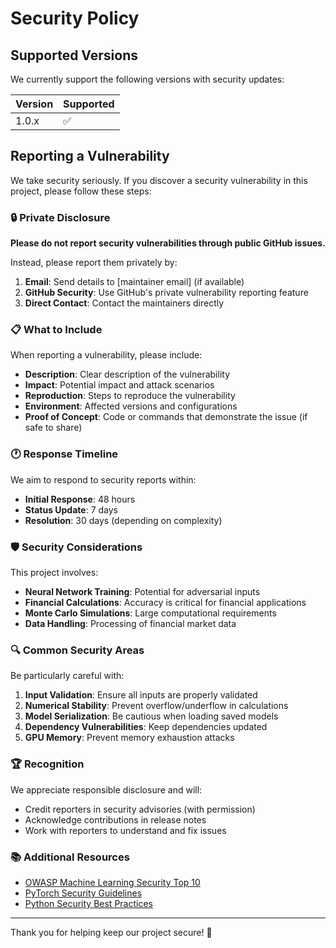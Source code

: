 # Security Policy

## Supported Versions

We currently support the following versions with security updates:

| Version | Supported          |
| ------- | ------------------ |
| 1.0.x   | :white_check_mark: |

## Reporting a Vulnerability

We take security seriously. If you discover a security vulnerability in this project, please follow these steps:

### 🔒 Private Disclosure

**Please do not report security vulnerabilities through public GitHub issues.**

Instead, please report them privately by:

1. **Email**: Send details to [maintainer email] (if available)
2. **GitHub Security**: Use GitHub's private vulnerability reporting feature
3. **Direct Contact**: Contact the maintainers directly

### 📋 What to Include

When reporting a vulnerability, please include:

- **Description**: Clear description of the vulnerability
- **Impact**: Potential impact and attack scenarios  
- **Reproduction**: Steps to reproduce the vulnerability
- **Environment**: Affected versions and configurations
- **Proof of Concept**: Code or commands that demonstrate the issue (if safe to share)

### 🕐 Response Timeline

We aim to respond to security reports within:

- **Initial Response**: 48 hours
- **Status Update**: 7 days  
- **Resolution**: 30 days (depending on complexity)

### 🛡️ Security Considerations

This project involves:

- **Neural Network Training**: Potential for adversarial inputs
- **Financial Calculations**: Accuracy is critical for financial applications
- **Monte Carlo Simulations**: Large computational requirements
- **Data Handling**: Processing of financial market data

### 🔍 Common Security Areas

Be particularly careful with:

1. **Input Validation**: Ensure all inputs are properly validated
2. **Numerical Stability**: Prevent overflow/underflow in calculations
3. **Model Serialization**: Be cautious when loading saved models
4. **Dependency Vulnerabilities**: Keep dependencies updated
5. **GPU Memory**: Prevent memory exhaustion attacks

### 🏆 Recognition

We appreciate responsible disclosure and will:

- Credit reporters in security advisories (with permission)
- Acknowledge contributions in release notes
- Work with reporters to understand and fix issues

### 📚 Additional Resources

- [OWASP Machine Learning Security Top 10](https://owasp.org/www-project-machine-learning-security-top-10/)
- [PyTorch Security Guidelines](https://pytorch.org/docs/stable/notes/security.html)
- [Python Security Best Practices](https://python.org/dev/security/)

---

Thank you for helping keep our project secure! 🙏
